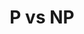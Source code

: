 ---
title: P vs NP
number: 34
time: 2022-04-22 12:00
location: Graham Hall 210
notes:
slides_pdf:
slide_ppt:
textbook:
---